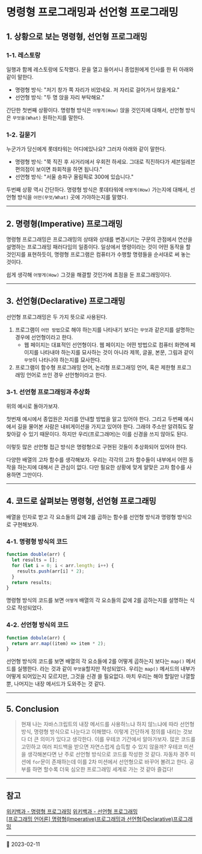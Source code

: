 # 명령형 프로그래밍과 선언형 프로그래밍

## 1. 상황으로 보는 명령형, 선언형 프로그래밍

### 1-1. 레스토랑

일행과 함께 레스토랑에 도착했다. 문을 열고 들어서니 종업원에게 인사를 한 뒤 아래와 같이 말한다.

- 명령형 방식: "저기 창가 쪽 자리가 비었네요. 저 자리로 걸어가서 앉을게요."
- 선언형 방식: "두 명 앉을 자리 부탁해요."

간단한 첫번째 상황이다. 명령형 방식은 `어떻게(How)` 앉을 것인지에 대해서, 선언형 방식은 `무엇을(What)` 원하는지를 말한다.

### 1-2. 길묻기

누군가가 당신에게 롯데타워는 어디에있나요? 그러자 아래와 같이 말한다.

- 명령형 방식: "쭉 직진 후 사거리에서 우회전 하세요. 그대로 직진하다가 세븐일레븐 편의점이 보이면 좌회적을 하면 됩니다."
- 선언형 방식: "서울 송파구 올림픽로 300에 있습니다."

두번째 상황 역시 간단하다. 명령형 방식은 롯데타워에 `어떻게(How)` 가는지에 대해서, 선언형 방식을 `어떤(무엇/What)` 곳에 가야하는지를 말했다.

---

## 2. 명령형(Imperative) 프로그래밍

명령형 프로그래밍은 프로그래밍의 상태와 상태를 변경시키는 구문의 관점에서 연산을 설명하는 프로그래밍 패러다임의 일종이다. 일상에서 명령이라는 것이 어떤 동작을 할 것인지를 표현하듯이, 명령형 프로그램은 컴퓨터가 수행할 명령들을 순서대로 써 놓는 것이다.

쉽게 생각해 `어떻게(How)` 그것을 해결할 것인가에 초점을 둔 프로그래밍이다.

---

## 3. 선언형(Declarative) 프로그래밍

선언형 프로그래밍은 두 가지 뜻으로 사용된다.

1. 프로그램이 `어떤 방법`으로 해야 하는지를 나타내기 보다는 `무엇`과 같은지를 설명하는 경우에 선언형이라고 한다.
   - 웹 페이지는 대표적인 선언형이다. 웹 페이지는 어떤 방법으로 컴퓨터 화면에 페이지를 나타내야 하는지를 묘사하는 것이 아니라 제목, 글꼴, 본문, 그림과 같이 `무엇`이 나타나야 하는지를 묘사한다.
2. 프로그램이 함수형 프로그래밍 언어, 논리형 프로그래밍 언어, 혹은 제한형 프로그래밍 언어로 쓰인 경우 선언형이라고 한다.

### 3-1. 선언형 프로그래밍과 추상화

위의 예시로 돌아가보자.

첫번재 예시에서 종업원은 자리를 안내할 방법을 알고 있어야 한다. 그리고 두번째 예시에서 길을 물어본 사람은 내비게이션을 가지고 있어야 한다. 그래야 주소만 알려줘도 잘 찾아갈 수 있기 때문이다. 하지만 우리(프로그래머)는 이를 신경을 쓰지 않아도 된다.

이렇듯 많은 선언형 접근 방식은 명령형으로 구현된 것들이 추상화되어 있어야 한다.

다양한 배열의 고차 함수를 생각해보자. 우리는 각각의 고차 함수들이 내부에서 어떤 동작을 하는지에 대해서 큰 관심이 없다. 다만 필요한 상황에 맞게 알맞은 고차 함수를 사용하면 그만이다.

---

## 4. 코드로 살펴보는 명령형, 선언형 프로그래밍

배열을 인자로 받고 각 요소들의 값에 2를 곱하는 함수를 선언형 방식과 명령형 방식으로 구현해보자.

### 4-1. 명령형 방식의 코드

```javascript
function double(arr) {
  let results = [];
  for (let i = 0; i < arr.length; i++) {
    results.push(arr[i] * 2);
  }
  return results;
}
```

명령형 방식의 코드를 보면 `어떻게` 배열의 각 요소들의 값에 2를 곱하는지를 설명하는 식으로 작성되었다.

### 4-2. 선언형 방식의 코드

```javascript
function dobule(arr) {
  return arr.map((item) => item * 2);
}
```

선언형 방식의 코드를 보면 배열의 각 요소들에 2를 어떻게 곱하는지 보다는 `map()` 메서드를 실행한다. 라는 것과 같이 `무엇을`할지만 작성되었다. 우리는 `map()` 메서드의 내부가 어떻게 되어있는지 모르지만, 그것을 신경 쓸 필요없다. 마치 우리는 해야 할일만 나열할 뿐, 나머지는 내장 메서드가 도와주는 것 같다.

---

## 5. Conclusion

> 현재 나는 자바스크립트의 내장 메서드를 사용하느냐 하지 않느냐에 따라 선언형 방식, 명령형 방식으로 나눈다고 이해했다. 이렇게 간단하게 정의를 내리는 것보다 더 큰 의미가 있다고 생각한다. 이를 우테코 기간에서 알아가보자. 많은 코드를 고민하고 여러 피드백을 받으면 자연스럽게 습득할 수 있지 않을까?
> 우테코 미션을 생각해본다면 난 주로 선언형 방식으로 코드를 작성한 것 같다. 자동차 경주 미션에 `for`문이 존재하는데 이를 2차 미션에서 선언형으로 바꾸어 볼려고 한다. 공부를 하면 할수록 더욱 심오한 프로그래밍 세계로 가는 것 같아 즐겁다!

---

## 참고

[위키백과 - 명령형 프로그래밍](https://ko.wikipedia.org/wiki/%EB%AA%85%EB%A0%B9%ED%98%95_%ED%94%84%EB%A1%9C%EA%B7%B8%EB%9E%98%EB%B0%8D)
[위키백과 - 선언형 프로그래밍](https://ko.wikipedia.org/wiki/%EC%84%A0%EC%96%B8%ED%98%95_%ED%94%84%EB%A1%9C%EA%B7%B8%EB%9E%98%EB%B0%8D)  
[[프로그래밍 언어론] 명령형(Imperative)프로그래밍과 선언형(Declarative)프로그래밍](https://code-lab1.tistory.com/244)

---

📅 2023-02-11
